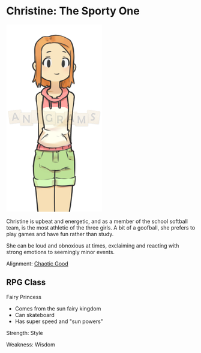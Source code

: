 # Christine: The Sporty One

![Christine](Images/Christine.png)

Christine is upbeat and energetic, and as a member of the school softball team, is the most athletic of the three girls. A bit of a goofball, she prefers to play games and have fun rather than study.

She can be loud and obnoxious at times, exclaiming and reacting with strong emotions to seemingly minor events.

Alignment: [Chaotic Good](https://en.wikipedia.org/wiki/Alignment_(Dungeons_%26_Dragons)#Chaotic_good)

## RPG Class
Fairy Princess
* Comes from the sun fairy kingdom
* Can skateboard
* Has super speed and "sun powers"

Strength: Style

Weakness: Wisdom
